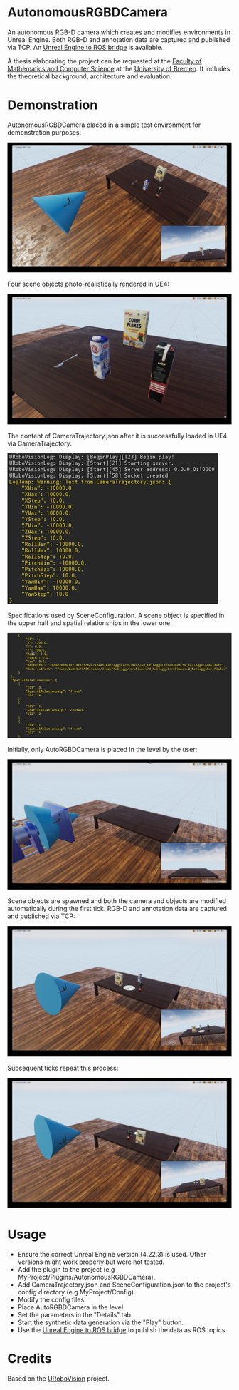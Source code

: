 # AutonomousRGBDCamera

An autonomous RGB-D camera which creates and modifies environments in Unreal Engine. Both RGB-D and annotation data are captured and published via TCP. An [Unreal Engine to ROS bridge](https://github.com/mschaecke/Bridge-For-AutonomousRGBDCamera) is available.

A thesis elaborating the project can be requested at the [Faculty of Mathematics and Computer Science](https://www.uni-bremen.de/en/open-campus/program/tents/faculty-3-mathematics-and-computer-science) at the [University of Bremen](https://www.uni-bremen.de/en/). It includes the theoretical background, architecture and evaluation.

# Demonstration

AutonomousRGBDCamera placed in a simple test environment for demonstration purposes:

![alt text](Images/AutonomousRGBDCamera.jpg "AutonomousRGBDCamera")

Four scene objects photo-realistically rendered in UE4:

![alt text](Images/SceneObject.jpg "SceneObject")

The content of CameraTrajectory.json after it is successfully loaded in UE4 via CameraTrajectory:

![alt text](Images/CameraTrajectory.jpg "CameraTrajectory")

Specifications used by SceneConfiguration. A scene object is specified in the upper half and spatial relationships in the lower one:

![alt text](Images/SceneConfiguration.jpg "SceneConfiguration")

Initially, only AutoRGBDCamera is placed in the level by the user:

![alt text](Images/Demonstration-1.jpg "Demonstration-1")

Scene objects are spawned and both the camera and objects are modified automatically during the first tick. RGB-D and annotation data are captured and published via TCP:

![alt text](Images/Demonstration-2.jpg "Demonstration-2")

Subsequent ticks repeat this process:

![alt text](Images/Demonstration-3.jpg "Demonstration-3")

# Usage

* Ensure the correct Unreal Engine version (4.22.3) is used. Other versions might work properly but were not tested.
* Add the plugin to the project (e.g MyProject/Plugins/AutonomousRGBDCamera).
* Add CameraTrajectory.json and SceneConfiguration.json to the project's config directory (e.g MyProject/Config).
* Modify the config files.
* Place AutoRGBDCamera in the level.
* Set the parameters in the "Details" tab.
* Start the synthetic data generation via the "Play" button.
* Use the [Unreal Engine to ROS bridge](https://github.com/mschaecke/Bridge-For-AutonomousRGBDCamera) to publish the data as ROS topics.

# Credits

Based on the [URoboVision](https://github.com/robcog-iai/URoboVision) project.
